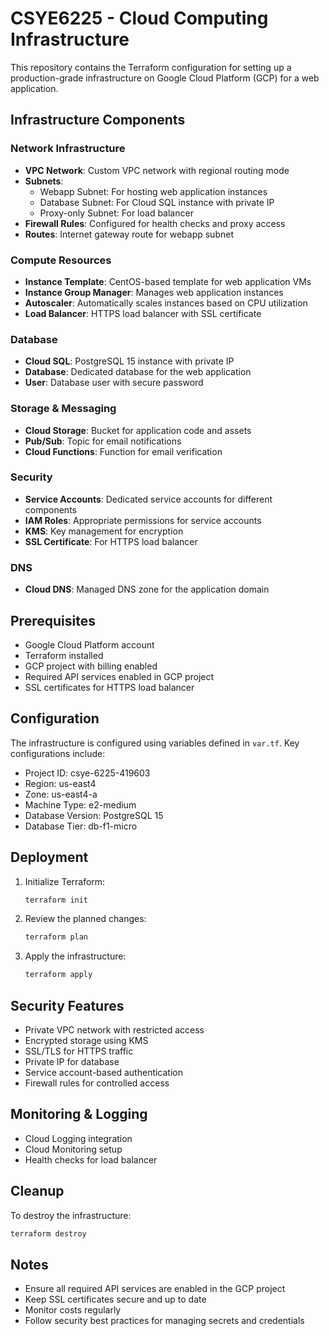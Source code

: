 # CSYE6225 - Cloud Computing Infrastructure

This repository contains the Terraform configuration for setting up a production-grade infrastructure on Google Cloud Platform (GCP) for a web application.

## Infrastructure Components

### Network Infrastructure
- **VPC Network**: Custom VPC network with regional routing mode
- **Subnets**:
  - Webapp Subnet: For hosting web application instances
  - Database Subnet: For Cloud SQL instance with private IP
  - Proxy-only Subnet: For load balancer
- **Firewall Rules**: Configured for health checks and proxy access
- **Routes**: Internet gateway route for webapp subnet

### Compute Resources
- **Instance Template**: CentOS-based template for web application VMs
- **Instance Group Manager**: Manages web application instances
- **Autoscaler**: Automatically scales instances based on CPU utilization
- **Load Balancer**: HTTPS load balancer with SSL certificate

### Database
- **Cloud SQL**: PostgreSQL 15 instance with private IP
- **Database**: Dedicated database for the web application
- **User**: Database user with secure password

### Storage & Messaging
- **Cloud Storage**: Bucket for application code and assets
- **Pub/Sub**: Topic for email notifications
- **Cloud Functions**: Function for email verification

### Security
- **Service Accounts**: Dedicated service accounts for different components
- **IAM Roles**: Appropriate permissions for service accounts
- **KMS**: Key management for encryption
- **SSL Certificate**: For HTTPS load balancer

### DNS
- **Cloud DNS**: Managed DNS zone for the application domain

## Prerequisites
- Google Cloud Platform account
- Terraform installed
- GCP project with billing enabled
- Required API services enabled in GCP project
- SSL certificates for HTTPS load balancer

## Configuration
The infrastructure is configured using variables defined in `var.tf`. Key configurations include:
- Project ID: csye-6225-419603
- Region: us-east4
- Zone: us-east4-a
- Machine Type: e2-medium
- Database Version: PostgreSQL 15
- Database Tier: db-f1-micro

## Deployment
1. Initialize Terraform:
   ```bash
   terraform init
   ```

2. Review the planned changes:
   ```bash
   terraform plan
   ```

3. Apply the infrastructure:
   ```bash
   terraform apply
   ```

## Security Features
- Private VPC network with restricted access
- Encrypted storage using KMS
- SSL/TLS for HTTPS traffic
- Private IP for database
- Service account-based authentication
- Firewall rules for controlled access

## Monitoring & Logging
- Cloud Logging integration
- Cloud Monitoring setup
- Health checks for load balancer

## Cleanup
To destroy the infrastructure:
```bash
terraform destroy
```

## Notes
- Ensure all required API services are enabled in the GCP project
- Keep SSL certificates secure and up to date
- Monitor costs regularly
- Follow security best practices for managing secrets and credentials

